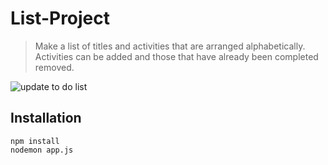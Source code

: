 # List-Project
> Make a list of titles and activities that are arranged alphabetically. Activities can be added and those that have already been completed removed.

![update to do list](https://user-images.githubusercontent.com/114661886/208000814-02d0a451-6df5-4683-91d7-73011e263ea9.png)
## Installation
``` 
npm install
nodemon app.js
```

